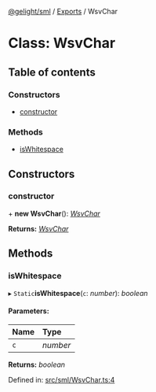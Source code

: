 [@gelight/sml](../README.md) / [Exports](../modules.md) / WsvChar

# Class: WsvChar

## Table of contents

### Constructors

- [constructor](wsvchar.md#constructor)

### Methods

- [isWhitespace](wsvchar.md#iswhitespace)

## Constructors

### constructor

\+ **new WsvChar**(): [*WsvChar*](wsvchar.md)

**Returns:** [*WsvChar*](wsvchar.md)

## Methods

### isWhitespace

▸ `Static`**isWhitespace**(`c`: *number*): *boolean*

#### Parameters:

Name | Type |
:------ | :------ |
`c` | *number* |

**Returns:** *boolean*

Defined in: [src/sml/WsvChar.ts:4](https://github.com/GELight/sml/blob/346ca80/src/sml/WsvChar.ts#L4)

